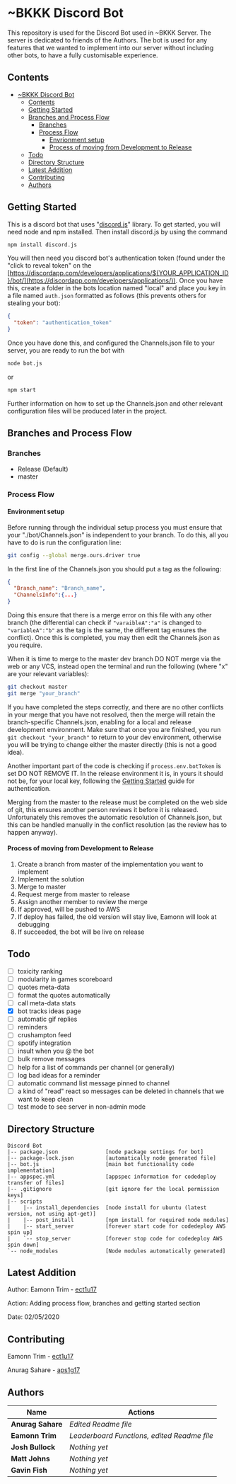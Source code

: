 # ~BKKK Discord Bot

This repository is used for the Discord Bot used in ~BKKK Server. The server is dedicated to friends of the Authors. The bot is used for any features that we wanted to implement into our server without including other bots, to have a fully customisable experience.

## Contents

- [~BKKK Discord Bot](#bkkk-discord-bot)
  - [Contents](#contents)
  - [Getting Started](#getting-started)
  - [Branches and Process Flow](#branches-and-process-flow)
    - [Branches](#branches)
    - [Process Flow](#process-flow)
      - [Envrionment setup](#envrionment-setup)
      - [Process of moving from Development to Release](#process-of-moving-from-development-to-release)
  - [Todo](#todo)
  - [Directory Structure](#directory-structure)
  - [Latest Addition](#latest-addition)
  - [Contributing](#contributing)
  - [Authors](#authors)

## Getting Started

This is a discord bot that uses "[discord.js](https://discord.js.org/#/)" library. To get started, you will need node and npm installed. Then install discord.js by using the command

```bash
npm install discord.js
```

You will then need you discord bot's authentication token (found under the "click to reveal token" on the [https://discordapp.com/developers/applications/${YOUR_APPLICATION_ID}/bot/](https://discordapp.com/developers/applications/)). Once you have this, create a folder in the bots location named "local" and place you key in a file named `auth.json` formatted as follows (this prevents others for stealing your bot):

```json
{
  "token": "authentication_token"
}
```

Once you have done this, and configured the Channels.json file to your server, you are ready to run the bot with

```bash
node bot.js
```

or

```bash
npm start
```

Further information on how to set up the Channels.json and other relevant configuration files will be produced later in the project.

## Branches and Process Flow

### Branches

- Release (Default)
- master

### Process Flow

#### Environment setup

Before running through the individual setup process you must ensure that your "./bot/Channels.json" is independent to your branch.
To do this, all you have to do is run the configuration line:

```bash
git config --global merge.ours.driver true
```

In the first line of the Channels.json you should put a tag as the following:

```json
{
  "Branch_name": "Branch_name",
  "ChannelsInfo":{...}
}
```

Doing this ensure that there is a merge error on this file with any other branch (the differential can check if `"varaibleA":"a"` is changed to `"variableA":"b"` as the tag is the same, the different tag ensures the conflict). Once this is completed, you may then edit the Channels.json as you require.

When it is time to merge to the master dev branch DO NOT merge via the web or any VCS, instead open the terminal and run the following (where "x" are your relevant variables):

```bash
git checkout master
git merge "your_branch"
```

If you have completed the steps correctly, and there are no other conflicts in your merge that you have not resolved, then the merge will retain the branch-specific Channels.json, enabling for a local and release development environment. Make sure that once you are finished, you run `git checkout "your_branch"` to return to your dev environment, otherwise you will be trying to change either the master directly (this is not a good idea).

Another important part of the code is checking if `process.env.botToken` is set DO NOT REMOVE IT. In the release environment it is, in yours it should not be, for your local key, following the [Getting Started](#getting-started) guide for authentication.

Merging from the master to the release must be completed on the web side of git, this ensures another person reviews it before it is released. Unfortunately this removes the automatic resolution of Channels.json, but this can be handled manually in the conflict resolution (as the review has to happen anyway).

#### Process of moving from Development to Release

1. Create a branch from master of the implementation you want to implement
2. Implement the solution
3. Merge to master
4. Request merge from master to release
5. Assign another member to review the merge
6. If approved, will be pushed to AWS
7. If deploy has failed, the old version will stay live, Eamonn will look at debugging
8. If succeeded, the bot will be live on release

## Todo

- [ ] toxicity ranking
- [ ] modularity in games scoreboard
- [ ] quotes meta-data
- [ ] format the quotes automatically
- [ ] call meta-data stats
- [x] bot tracks ideas page
- [ ] automatic gif replies
- [ ] reminders
- [ ] crushampton feed
- [ ] spotify integration
- [ ] insult when you @ the bot
- [ ] bulk remove messages
- [ ] help for a list of commands per channel (or generally)
- [ ] log bad ideas for a reminder
- [ ] automatic command list message pinned to channel
- [ ] a kind of "read" react so messages can be deleted in channels that we want to keep clean
- [ ] test mode to see server in non-admin mode

## Directory Structure

```notepad
Discord Bot
|-- package.json               [node package settings for bot]
|-- package-lock.json          [automatically node generated file]
|-- bot.js                     [main bot functionality code implementation]
|-- appspec.yml                [appspec information for codedeploy transfer of files]
|-- .gitignore                 [git ignore for the local permission keys]
|-- scripts
|    |-- install_dependencies  [node install for ubuntu (latest version, not using apt-get)]
|    |-- post_install          [npm install for required node modules]
|    |-- start_server          [forever start code for codedeploy AWS spin up]
|    `-- stop_server           [forever stop code for codedeploy AWS spin down]
`-- node_modules               [Node modules automatically generated]
```

## Latest Addition

Author: Eamonn Trim  - [ect1u17](mailto:ect1u17@soton.ac.uk)

Action: Adding process flow, branches and getting started section

Date: 02/05/2020

## Contributing

Eamonn Trim  - [ect1u17](mailto:ect1u17@soton.ac.uk)

Anurag Sahare - [aps1g17](mailto:aps1g17@soton.ac.uk)

## Authors

| Name              | Actions                                     |
| ----------------- | ------------------------------------------- |
| **Anurag Sahare** | *Edited Readme file*                        |
| **Eamonn Trim**   | *Leaderboard Functions, edited Readme file* |
| **Josh Bullock**  | *Nothing yet*                               |
| **Matt Johns**    | *Nothing yet*                               |
| **Gavin Fish**    | *Nothing yet*                               |
